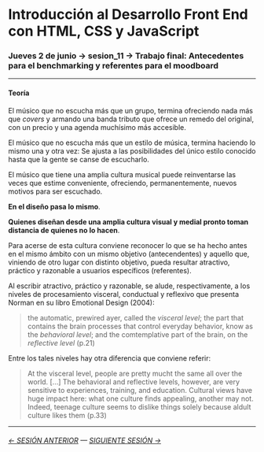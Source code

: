 # Introducción al Desarrollo Front End con HTML, CSS y JavaScript

### Jueves 2 de junio → sesion_11 → Trabajo final: Antecedentes para el benchmarking y referentes para el moodboard

- - - - - -

#### Teoría

El músico que no escucha más que un grupo, termina ofreciendo nada más que *covers* y armando una banda tributo que ofrece un remedo del original, con un precio y una agenda muchísimo más accesible.

El músico que no escucha más que un estilo de música, termina haciendo lo mismo una y otra vez: Se ajusta a las posibilidades del único estilo conocido hasta que la gente se canse de escucharlo.

El músico que tiene una amplia cultura musical puede reinventarse las veces que estime conveniente, ofreciendo, permanentemente, nuevos motivos para ser escuchado. 

**En el diseño pasa lo mismo**. 

**Quienes diseñan desde una amplia cultura visual y medial pronto toman distancia de quienes no lo hacen**.

Para acerse de esta cultura conviene reconocer lo que se ha hecho antes en el mismo ámbito con un mismo objetivo (antecendentes) y aquello que, viniendo de otro lugar con distinto objetivo, pueda resultar atractivo, práctico y razonable a usuarios específicos (referentes).

Al escribir atractivo, práctico y razonable, se alude, respectivamente, a los niveles de procesamiento visceral, conductual y reflexivo que presenta Norman en su libro Emotional Design (2004): 

> the automatic, prewired ayer, called the *visceral level*; the part that contains the brain processes that control everyday behavior, know as the *behavioral level*; and the comtemplative part of the brain, on the *reflective level* (p.21) 

Entre los tales niveles hay otra diferencia que conviene referir: 

> At the visceral level, people are pretty mucht the same all over the world. […] The behavioral and reflective levels, however, are very sensitive to experiences, training, and education. Cultural views have huge impact here: what one culture finds appealing, another may not. Indeed, teenage culture seems to dislike things solely because aldult culture likes them (p.33)

- - - - - - - 

###### [← SESIÓN ANTERIOR](https://github.com/profesorfaco/front-end/tree/main/sesion_10) — [SIGUIENTE SESIÓN →](https://github.com/profesorfaco/front-end/tree/main/sesion_12)

